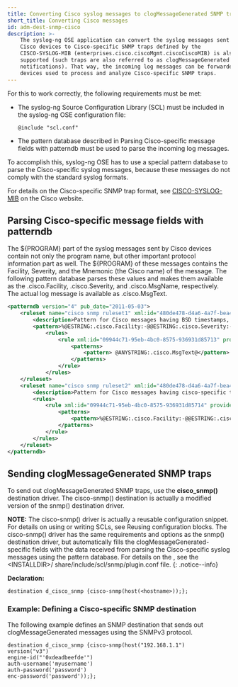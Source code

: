 ```yaml
---
title: Converting Cisco syslog messages to clogMessageGenerated SNMP traps
short_title: Converting Cisco messages
id: adm-dest-snmp-cisco
description: >-
    The syslog-ng OSE application can convert the syslog messages sent by
    Cisco devices to Cisco-specific SNMP traps defined by the
    CISCO-SYSLOG-MIB (enterprises.cisco.ciscoMgmt.ciscoCiscoMIB) is also
    supported (such traps are also referred to as clogMessageGenerated
    notifications). That way, the incoming log messages can be forwarded to
    devices used to process and analyze Cisco-specific SNMP traps. 
---
```


For this to work correctly, the following requirements must be met:

- The syslog-ng Source Configuration Library (SCL) must be included in
    the syslog-ng OSE configuration file:

    ```config
    @include "scl.conf"
    ```

- The pattern database described in Parsing Cisco-specific message
    fields with patterndb must be used to parse
    the incoming log messages.

To accomplish this, syslog-ng OSE has to use a special pattern database
to parse the Cisco-specific syslog messages, because these messages do
not comply with the standard syslog formats.

For details on the Cisco-specific SNMP trap format, see
[CISCO-SYSLOG-MIB](http://tools.cisco.com/ITDIT/MIBS/servlet/index) on
the Cisco website.

## Parsing Cisco-specific message fields with patterndb

The ${PROGRAM} part of the syslog messages sent by Cisco devices
contain not only the program name, but other important protocol
information part as well. The ${PROGRAM} of these messages contains the
Facility, Severity, and the Mnemonic (the Cisco name) of the message.
The following pattern database parses these values and makes them
available as the .cisco.Facility, .cisco.Severity, and .cisco.MsgName,
respectively. The actual log message is available as .cisco.MsgText.

```xml
<patterndb version="4" pub_date="2011-05-03">
    <ruleset name="cisco snmp ruleset1" xml:id="480de478-d4a6-4a7f-bea4-0c0245d361e3">
        <description>Pattern for Cisco messages having BSD timestamps, for example: Jul 01 2010 00:32:59: %SYS-5-CONFIG_I: Configured from console by console</description>
        <pattern>%@ESTRING:.cisco.Facility:-@@ESTRING:.cisco.Severity:-@@ANYSTRING:.cisco.MsgName@</pattern>
            <rules>
                <rule xml:id="09944c71-95eb-4bc0-8575-936931d85713" provider="oneidentity" class="system">
                    <patterns>
                        <pattern> @ANYSTRING:.cisco.MsgText@</pattern>
                    </patterns>
                </rule>
            </rules>
    </ruleset>
    <ruleset name="cisco snmp ruleset2" xml:id="480de478-d4a6-4a7f-bea4-0c0245d361e3">
        <description>Pattern for Cisco messages having cisco-specific timestamps, for example: 18: Jan 22 10:45:44.543: %SYS-5-CONFIG_I: Configured from console by console</description>
        <rules>
            <rule xml:id="09944c71-95eb-4bc0-8575-936931d85714" provider="oneidentity" class="system">
                <patterns>
                    <pattern>%@ESTRING:.cisco.Facility:-@@ESTRING:.cisco.Severity:-@@ESTRING:.cisco.MsgName::@ @ANYSTRING:.cisco.MsgText@</pattern>
                </patterns>
            </rule>
        </rules>
    </ruleset>
</patterndb>
```

## Sending clogMessageGenerated SNMP traps

To send out clogMessageGenerated SNMP traps, use the **cisco_snmp()**
destination driver. The cisco-snmp() destination is actually a modified
version of the snmp() destination driver.

**NOTE:** The cisco-snmp() driver is actually a reusable configuration
snippet. For details on using or writing SCLs, see
Reusing configuration blocks.
The cisco-snmp() driver has the same requirements and options as the
snmp() destination driver, but automatically fills the
clogMessageGenerated-specific fields with the data received from parsing
the Cisco-specific syslog messages using the pattern database. For
details on the , see the \<INSTALLDIR\>/
share/include/scl/snmp/plugin.conf file.
{: .notice--info}

**Declaration:**

```config
destination d_cisco_snmp {cisco-snmp(host(<hostname>));};
```

### Example: Defining a Cisco-specific SNMP destination

The following example defines an SNMP destination that sends out
clogMessageGenerated messages using the SNMPv3 protocol.

```config
destination d_cisco_snmp {cisco-snmp(host("192.168.1.1")
version("v3")
engine-id("'0xdeadbeefde'")
auth-username('myusername')
auth-password('password')
enc-password('password'));};
```
